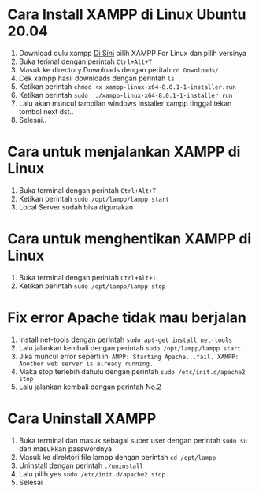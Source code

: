 # Cara Install XAMPP di Linux Ubuntu 20.04
1. Download dulu xampp [Di Sini](https://www.apachefriends.org/download.html) pilih XAMPP For Linux dan pilih versinya
2. Buka terimal dengan perintah ```Ctrl+Alt+T```
3. Masuk ke directory Downloads dengan peritah ```cd Downloads/```
4. Cek xampp hasil downloads dengan perintah ```ls```
5. Ketikan perintah ```chmod +x xampp-linux-x64-8.0.1-1-installer.run```
6. Ketikan perintah ```sudo  ./xampp-linux-x64-8.0.1-1-installer.run```
7. Lalu akan muncul tampilan windows installer xampp tinggal tekan tombol next dst..
8. Selesai..

# Cara untuk menjalankan XAMPP di Linux
1. Buka terminal dengan perintah ```Ctrl+Alt+T``` 
2. Ketikan perintah ``` sudo /opt/lampp/lampp start ```
3. Local Server sudah bisa digunakan

# Cara untuk menghentikan XAMPP di Linux
1. Buka terminal dengan perintah ```Ctrl+Alt+T``` 
2. Ketikan perintah ``` sudo /opt/lampp/lampp stop ```

# Fix error Apache tidak mau berjalan
1. Install net-tools dengan perintah ```sudo apt-get install net-tools```
2. Lalu jalankan kembali dengan perintah ``` sudo /opt/lampp/lampp start ```
3. Jika muncul error seperti ini ```AMPP: Starting Apache...fail. XAMPP:  Another web server is already running.```
4. Maka stop terlebih dahulu dengan perintah ```sudo /etc/init.d/apache2 stop```
5. Lalu jalankan kembali dengan perintah No.2

# Cara Uninstall XAMPP
1. Buka terminal dan masuk sebagai super user dengan perintah ```sudo su``` dan masukkan passwordnya
2. Masuk ke direktori file lampp dengan perintah ``` cd /opt/lampp ```
3. Uninstall dengan perintah ```./uninstall```
4. Lalu pilih yes ```sudo /etc/init.d/apache2 stop```
5. Selesai